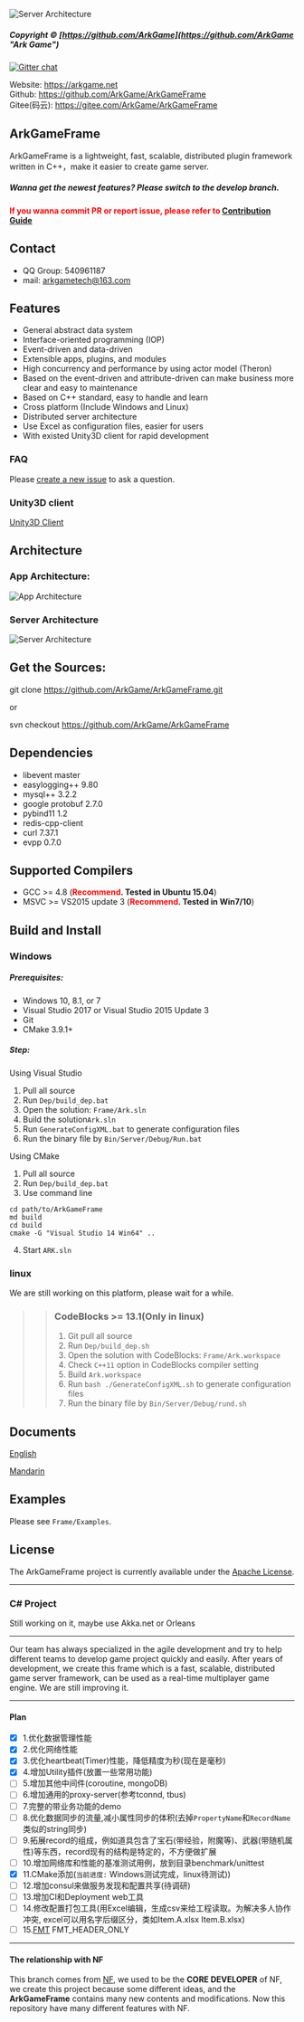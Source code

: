 ![Server Architecture](https://raw.githubusercontent.com/ArkGame/ArkGameFrame/master/Docs/asserts/imgs/ArkGameFrame.png)

##### Copyright © [https://github.com/ArkGame](https://github.com/ArkGame "Ark Game")

[![Gitter chat](https://badges.gitter.im/gitterhq/node-gitter.png)](https://gitter.im/ArkGame/Lobby)

Website: https://arkgame.net
<br>
Github: https://github.com/ArkGame/ArkGameFrame
<br>
Gitee(码云): https://gitee.com/ArkGame/ArkGameFrame

## ArkGameFrame
ArkGameFrame is a lightweight, fast, scalable, distributed plugin framework written in C++，make it easier to create game server. 



##### Wanna get the newest features? Please switch to the develop branch.

**<font color=red>If you wanna commit PR or report issue, please refer to [Contribution Guide](https://github.com/ArkGame/ArkGameFrame/blob/master/CONTRIBUTING.md)</font>**

## Contact

- QQ Group: 540961187
- mail: arkgametech@163.com

## Features

- General abstract data system
- Interface-oriented programming (IOP)
- Event-driven and data-driven
- Extensible apps, plugins, and modules
- High concurrency and performance by using actor model (Theron)
- Based on the event-driven and attribute-driven can make business more clear and easy to maintenance
- Based on C++ standard, easy to handle and learn
- Cross platform (Include Windows and Linux)
- Distributed server architecture
- Use Excel as configuration files, easier for users
- With existed Unity3D client for rapid development

### FAQ

Please [create a new issue](https://github.com/ArkGame/ArkGameFrame/issues) to ask a question.

### Unity3D client

[Unity3D Client](https://github.com/ArkGame/ArkClient-Unity3D)

## Architecture

### App Architecture:

![App Architecture](https://raw.githubusercontent.com/ArkGame/ArkGameFrame/master/Docs/asserts/imgs/AppArchitecture.png)

### Server Architecture

![Server Architecture](https://raw.githubusercontent.com/ArkGame/ArkGameFrame/master/Docs/asserts/imgs/ServerArchitecture.png)

## Get the Sources:

git clone https://github.com/ArkGame/ArkGameFrame.git

or

svn checkout https://github.com/ArkGame/ArkGameFrame

## Dependencies

- libevent master
- easylogging++ 9.80
- mysql++ 3.2.2
- google protobuf 2.7.0
- pybind11 1.2
- redis-cpp-client
- curl 7.37.1
- evpp 0.7.0

## Supported Compilers

- GCC >= 4.8 (**<font color=red>Recommend</font>. Tested in Ubuntu 15.04**)
- MSVC >= VS2015 update 3 (**<font color=red>Recommend</font>. Tested in Win7/10**)

## Build and Install

### Windows

##### Prerequisites:

- Windows 10, 8.1, or 7
- Visual Studio 2017 or Visual Studio 2015 Update 3
- Git
- CMake 3.9.1+

##### Step:
Using Visual Studio
1. Pull all source
2. Run `Dep/build_dep.bat`
3. Open the solution: `Frame/Ark.sln`
4. Build the solution`Ark.sln`
5. Run `GenerateConfigXML.bat` to generate configuration files
6. Run the binary file by `Bin/Server/Debug/Run.bat`

Using CMake
1. Pull all source
2. Run `Dep/build_dep.bat`
3. Use command line
```batch
cd path/to/ArkGameFrame
md build
cd build
cmake -G "Visual Studio 14 Win64" ..
```
4. Start `ARK.sln`

### linux

We are still working on this platform, please wait for a while.


>> ### CodeBlocks >= 13.1(Only in linux)
>> 1. Git pull all source
>> 2. Run `Dep/build_dep.sh`
>> 3. Open the solution with CodeBlocks: `Frame/Ark.workspace`
>> 4. Check `C++11` option in CodeBlocks compiler setting
>> 5. Build `Ark.workspace`
>> 6. Run `bash ./GenerateConfigXML.sh` to generate configuration files
>> 7. Run the binary file by `Bin/Server/Debug/rund.sh`

## Documents

[English](https://github.com/ArkGame/ArkGameFrame/blob/master/Docs/doc_EN.md)

[Mandarin](https://github.com/ArkGame/ArkGameFrame/blob/master/Docs/doc_ZH.md)

## Examples

Please see `Frame/Examples`.

## License

The ArkGameFrame project is currently available under the [Apache License](https://github.com/ArkGame/ArkGameFrame/blob/master/LICENSE).

----------
### C# Project

Still working on it, maybe use Akka.net or Orleans

----------
Our team has always specialized in the agile development and try to help different teams to develop game project quickly and easily. After years of development, we create this frame which is a fast, scalable, distributed game server framework, can be used as a real-time multiplayer game engine. We are still improving it.

----------

#### Plan

- [x] 1.优化数据管理性能
- [x] 2.优化网络性能
- [x] 3.优化heartbeat(Timer)性能，降低精度为秒(现在是毫秒)
- [x] 4.增加Utility插件(放置一些常用功能)
- [ ] 5.增加其他中间件(coroutine, mongoDB)
- [ ] 6.增加通用的proxy-server(参考tconnd, tbus)
- [ ] 7.完整的带业务功能的demo
- [ ] 8.优化数据同步的流量,减小属性同步的体积(去掉`PropertyName`和`RecordName`类似的string同步)
- [ ] 9.拓展record的组成，例如道具包含了宝石(带经验，附魔等)、武器(带随机属性)等东西，record现有的结构是特定的，不方便做扩展
- [ ] 10.增加网络库和性能的基准测试用例，放到目录benchmark/unittest
- [x] 11.CMake添加(`当前进度:` Windows测试完成，linux待测试))
- [ ] 12.增加consul来做服务发现和配置共享(待调研)
- [ ] 13.增加CI和Deployment web工具
- [ ] 14.修改配置打包工具(用Excel编辑，生成csv来给工程读取。为解决多人协作冲突, excel可以用名字后缀区分，类如Item.A.xlsx Item.B.xlsx)
- [ ] 15.[FMT](https://github.com/fmtlib/fmt) FMT_HEADER_ONLY

----------

#### The relationship with NF

This branch comes from [NF](https://github.com/ketoo/NoahGameFrame), we used to be the **CORE DEVELOPER** of NF, we create this project because some different ideas, and the **ArkGameFrame** contains many new contents and modifications. Now this repository have many different features with NF.